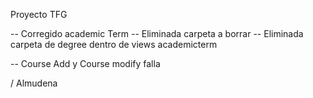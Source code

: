 Proyecto TFG


-- Corregido academic Term
-- Eliminada carpeta a borrar
-- Eliminada carpeta de degree dentro de views academicterm

--  Course Add y Course modify falla

/ Almudena
